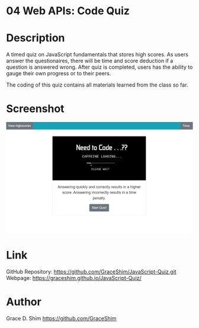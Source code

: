 # 04 Web APIs: Code Quiz

# Description
A timed quiz on JavaScript fundamentals that stores high scores. As users answer the questionaires, there will be time and score deduction if a question is answered wrong. After quiz is completed, users has the ability to gauge their own progress or to their peers. 

The coding of this quiz contains all materials learned from the class so far.

# Screenshot
![screenshot](/Assets/image/snapshot.PNG)

# Link 
GitHub Repository: https://github.com/GraceShim/JavaScript-Quiz.git
Webpage: https://graceshim.github.io/JavaScript-Quiz/

# Author
Grace D. Shim https://github.com/GraceShim